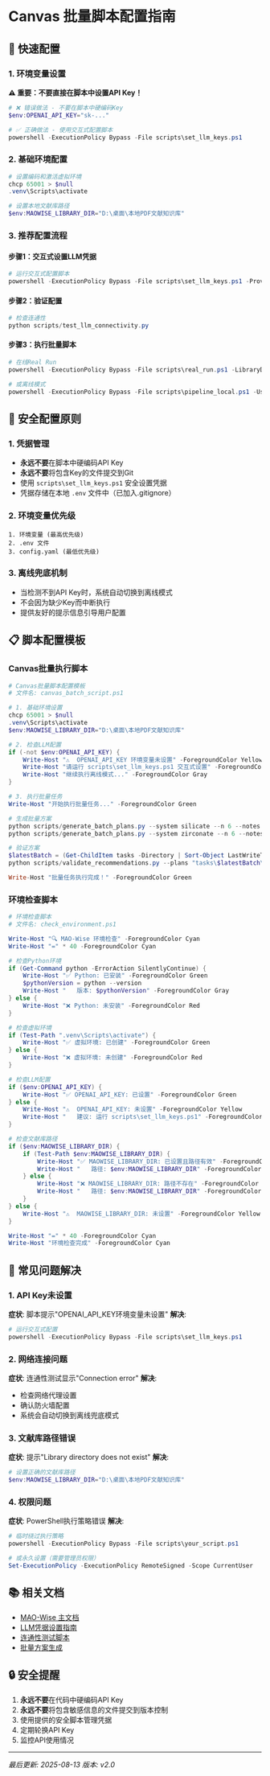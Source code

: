 # Canvas 批量脚本配置指南

## 🚀 快速配置

### 1. 环境变量设置

**⚠️ 重要：不要直接在脚本中设置API Key！**

```powershell
# ❌ 错误做法 - 不要在脚本中硬编码Key
$env:OPENAI_API_KEY="sk-..."

# ✅ 正确做法 - 使用交互式配置脚本
powershell -ExecutionPolicy Bypass -File scripts\set_llm_keys.ps1
```

### 2. 基础环境配置

```powershell
# 设置编码和激活虚拟环境
chcp 65001 > $null
.venv\Scripts\activate

# 设置本地文献库路径
$env:MAOWISE_LIBRARY_DIR="D:\桌面\本地PDF文献知识库"
```

### 3. 推荐配置流程

#### 步骤1：交互式设置LLM凭据
```powershell
# 运行交互式配置脚本
powershell -ExecutionPolicy Bypass -File scripts\set_llm_keys.ps1 -Provider openai
```

#### 步骤2：验证配置
```powershell
# 检查连通性
python scripts/test_llm_connectivity.py
```

#### 步骤3：执行批量脚本
```powershell
# 在线Real Run
powershell -ExecutionPolicy Bypass -File scripts\real_run.ps1 -LibraryDir "D:\桌面\本地PDF文献知识库"

# 或离线模式
powershell -ExecutionPolicy Bypass -File scripts\pipeline_local.ps1 -UseOCR:$false -DoTrain:$true
```

## 🔐 安全配置原则

### 1. 凭据管理
- **永远不要**在脚本中硬编码API Key
- **永远不要**将包含Key的文件提交到Git
- 使用 `scripts\set_llm_keys.ps1` 安全设置凭据
- 凭据存储在本地 `.env` 文件中（已加入.gitignore）

### 2. 环境变量优先级
```
1. 环境变量 (最高优先级)
2. .env 文件
3. config.yaml (最低优先级)
```

### 3. 离线兜底机制
- 当检测不到API Key时，系统自动切换到离线模式
- 不会因为缺少Key而中断执行
- 提供友好的提示信息引导用户配置

## 📋 脚本配置模板

### Canvas批量执行脚本
```powershell
# Canvas批量脚本配置模板
# 文件名: canvas_batch_script.ps1

# 1. 基础环境设置
chcp 65001 > $null
.venv\Scripts\activate
$env:MAOWISE_LIBRARY_DIR="D:\桌面\本地PDF文献知识库"

# 2. 检查LLM配置
if (-not $env:OPENAI_API_KEY) {
    Write-Host "⚠️  OPENAI_API_KEY 环境变量未设置" -ForegroundColor Yellow
    Write-Host "请运行 scripts\set_llm_keys.ps1 交互式设置" -ForegroundColor Cyan
    Write-Host "继续执行离线模式..." -ForegroundColor Gray
}

# 3. 执行批量任务
Write-Host "开始执行批量任务..." -ForegroundColor Green

# 生成批量方案
python scripts/generate_batch_plans.py --system silicate --n 6 --notes "canvas_batch"
python scripts/generate_batch_plans.py --system zirconate --n 6 --notes "canvas_batch"

# 验证方案
$latestBatch = (Get-ChildItem tasks -Directory | Sort-Object LastWriteTime -Descending | Select-Object -First 1).Name
python scripts/validate_recommendations.py --plans "tasks\$latestBatch\plans.csv" --kb datasets/index_store --topk 3

Write-Host "批量任务执行完成！" -ForegroundColor Green
```

### 环境检查脚本
```powershell
# 环境检查脚本
# 文件名: check_environment.ps1

Write-Host "🔍 MAO-Wise 环境检查" -ForegroundColor Cyan
Write-Host "=" * 40 -ForegroundColor Cyan

# 检查Python环境
if (Get-Command python -ErrorAction SilentlyContinue) {
    Write-Host "✅ Python: 已安装" -ForegroundColor Green
    $pythonVersion = python --version
    Write-Host "   版本: $pythonVersion" -ForegroundColor Gray
} else {
    Write-Host "❌ Python: 未安装" -ForegroundColor Red
}

# 检查虚拟环境
if (Test-Path ".venv\Scripts\activate") {
    Write-Host "✅ 虚拟环境: 已创建" -ForegroundColor Green
} else {
    Write-Host "❌ 虚拟环境: 未创建" -ForegroundColor Red
}

# 检查LLM配置
if ($env:OPENAI_API_KEY) {
    Write-Host "✅ OPENAI_API_KEY: 已设置" -ForegroundColor Green
} else {
    Write-Host "⚠️  OPENAI_API_KEY: 未设置" -ForegroundColor Yellow
    Write-Host "   建议: 运行 scripts\set_llm_keys.ps1" -ForegroundColor Cyan
}

# 检查文献库路径
if ($env:MAOWISE_LIBRARY_DIR) {
    if (Test-Path $env:MAOWISE_LIBRARY_DIR) {
        Write-Host "✅ MAOWISE_LIBRARY_DIR: 已设置且路径有效" -ForegroundColor Green
        Write-Host "   路径: $env:MAOWISE_LIBRARY_DIR" -ForegroundColor Gray
    } else {
        Write-Host "❌ MAOWISE_LIBRARY_DIR: 路径不存在" -ForegroundColor Red
        Write-Host "   路径: $env:MAOWISE_LIBRARY_DIR" -ForegroundColor Gray
    }
} else {
    Write-Host "⚠️  MAOWISE_LIBRARY_DIR: 未设置" -ForegroundColor Yellow
}

Write-Host "=" * 40 -ForegroundColor Cyan
Write-Host "环境检查完成" -ForegroundColor Cyan
```

## 🚨 常见问题解决

### 1. API Key未设置
**症状**: 脚本提示"OPENAI_API_KEY环境变量未设置"
**解决**: 
```powershell
# 运行交互式配置
powershell -ExecutionPolicy Bypass -File scripts\set_llm_keys.ps1
```

### 2. 网络连接问题
**症状**: 连通性测试显示"Connection error"
**解决**:
- 检查网络代理设置
- 确认防火墙配置
- 系统会自动切换到离线兜底模式

### 3. 文献库路径错误
**症状**: 提示"Library directory does not exist"
**解决**:
```powershell
# 设置正确的文献库路径
$env:MAOWISE_LIBRARY_DIR="D:\桌面\本地PDF文献知识库"
```

### 4. 权限问题
**症状**: PowerShell执行策略错误
**解决**:
```powershell
# 临时绕过执行策略
powershell -ExecutionPolicy Bypass -File scripts\your_script.ps1

# 或永久设置（需要管理员权限）
Set-ExecutionPolicy -ExecutionPolicy RemoteSigned -Scope CurrentUser
```

## 📚 相关文档

- [MAO-Wise 主文档](../README.md)
- [LLM凭据设置指南](../scripts/set_llm_keys.ps1)
- [连通性测试脚本](../scripts/test_llm_connectivity.py)
- [批量方案生成](../scripts/generate_batch_plans.py)

## 🔒 安全提醒

1. **永远不要**在代码中硬编码API Key
2. **永远不要**将包含敏感信息的文件提交到版本控制
3. 使用提供的安全脚本管理凭据
4. 定期轮换API Key
5. 监控API使用情况

---

*最后更新: 2025-08-13*
*版本: v2.0*
